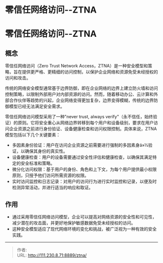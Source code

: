 # 零信任网络访问--ZTNA


<!--more-->
# 零信任网络访问--ZTNA
## 概念
零信任网络访问（Zero Trust Network Access，ZTNA）是一种安全模型和策略，旨在提供更严格、更精细的访问控制，以保护企业网络和资源免受未经授权的访问和攻击。

传统的网络安全模型通常基于边界防御，即在企业网络的边界上建立防火墙和访问控制策略，以限制外部用户对内部资源的访问。然而，随着移动办公、云计算和外部合作伙伴等趋势的兴起，企业网络变得更加复杂，边界变得模糊，传统的边界防御模型已经无法满足安全需求。

零信任网络访问模型采用了一种"never trust, always verify"（永不信任，始终验证）的原则。它将安全重心从网络边界转移到每个用户和设备级别，要求在用户访问企业资源之前进行身份验证、设备健康检查和访问权限控制。具体来说，ZTNA模型包括以下几个关键要素：

- 多因素身份验证：用户在访问企业资源之前需要进行强制的多因素身ä»½验证，以确保其身份的真实性。
- 设备健康检查：用户的设备需要通过安全性评估和健康检查，以确保其满足特定的安全标准和策略。
- 微分化访问权限：基于用户的身份、角色和上下文，为每个用户提供最小权限原则，只授予他们访问所需资源的权限。
- 实时访问监控和日志记录：对用户的访问行为进行实时监控和记录，以便及时检测异常活动，并进行适当的响应和取证。

## 作用
- 通过采用零信任网络访问模型，企业可以提高对网络资源的安全性和可见性，减少潜在的攻击面，并更好地保护敏感数据免受未经授权的访问。
- 这种安全模型适应了现代网络环境的变化和挑战，被广泛视为一种有效的安全实践。


---

> 作者:   
> URL: http://111.230.8.71:8889/ztna/  

